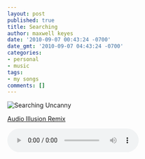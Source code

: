 ```yaml
---
layout: post
published: true
title: Searching
author: maxwell keyes
date: '2010-09-07 00:43:24 -0700'
date_gmt: '2010-09-07 04:43:24 -0700'
categories:
- personal
- music
tags:
- my songs
comments: []
---
```


![Searching Uncanny]({{site.assets.url_prefix}}/images/posts/searching-uncanny.jpg "Searching Uncanny")

[Audio Illusion Remix]({{site.assets.url_prefix}}/images/mp3/misc/redconfetti-searching.mp3)

<audio controls>
  <source src="http://redconfetti-assets.s3-us-west-2.amazonaws.com/mp3/misc/redconfetti-searching.mp3" type="audio/mpeg">
Your browser does not support the audio element.
</audio>

